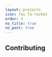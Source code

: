 ```yaml
---
layout: projects
icon: fas fa-rocket
order: 3
no_title: true
no_post: true
---
```


## Contributing
